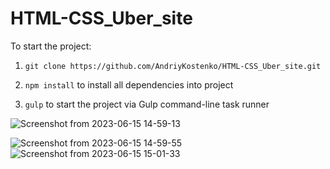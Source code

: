 # HTML-CSS_Uber_site


To start the project:

1. `git clone https://github.com/AndriyKostenko/HTML-CSS_Uber_site.git`

2. `npm install` to install all dependencies into project

3. `gulp` to start the project via Gulp command-line task runner 


![Screenshot from 2023-06-15 14-59-13](https://github.com/AndriyKostenko/HTML-CSS_Uber_site/assets/91188777/5095694b-47b5-48d1-9967-d8a80eb1765e)

![Screenshot from 2023-06-15 14-59-55](https://github.com/AndriyKostenko/HTML-CSS_Uber_site/assets/91188777/ff628930-a942-4502-8c42-ac5fea77d67a)
![Screenshot from 2023-06-15 15-01-33](https://github.com/AndriyKostenko/HTML-CSS_Uber_site/assets/91188777/8df6ba0d-380e-45c9-a6d4-ab30ee19139c)

